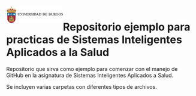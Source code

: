 <img src='./images/escudo.png' width='30%' style="float:left" width="40%">

# Repositorio ejemplo para practicas de Sistemas Inteligentes Aplicados a la Salud
 
 Repositorio que sirva como ejemplo para comenzar con el manejo de GitHub en la asignatura de Sistemas Inteligentes Aplicados a Salud.

 Se incluyen varias carpetas con diferentes tipos de archivos.
